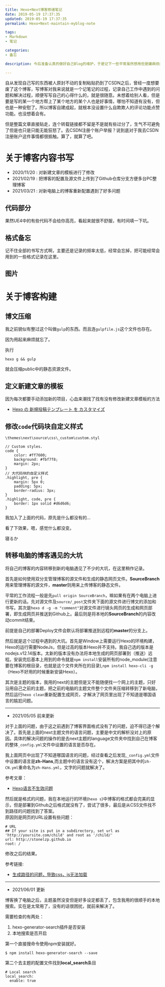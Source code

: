 ```yaml
---
title: Hexo+Next博客修缮笔记
date: 2019-05-19 17:37:35
updated: 2019-05-19 17:37:35
permalink: Hexo+Next-maintain-myblog-note

tags:
- Markdown
- 笔记

categories:
- 备忘

description: 今后准备认真的做好自己Blog的维护，于是记下一些平常虽然想用但是嫌麻烦的使用方法，以备自己随时查找。为了自己今后能更好的自定义自己的博客内容和格式。

---
```


自从发现自己写的东西被人原封不动的复制粘贴扔到了CSDN之后，曾经一度想要废了这个博客，写博客对我来说就是一个记笔记的过程，记录自己工作中遇到的问题和解决过程，顺便写写自己的心得什么的，就是很随意。未想着给别人看，但是要是写的某一个地方帮上了某个地方的某个人也是好事情，哪怕不知道有没有，但也是一种安慰了。所以博客自建成起，就根本没设置什么自欺欺人的评论功能点赞功能。也没想着会有。

但是整篇文章直接贴走，连个转载链接都不留是不是就有些过分了，生气不可避免了但是也只是只能无能狂怒了。去CSDN注册个账户举报？说到底对于我去CSDN注册账户这件事情都很抵触。算了，就算了吧。

<!--more-->

# 关于博客内容书写
- 2020/11/20 : 对新建文章的模板进行了修改
- 2021/02/19 : 把博客的配置及源文件上传到了Github仓库分支方便多台PC整理博客
- 2021/03/21 : 对新电脑上的博客重新配置遇到了好多问题


## 代码部分
果然UE4中的有些代码不会给你高亮，看起来就很不舒服，有时间填一下坑。

## 格式备忘
记不住全部的书写方式啊，主要还是记录的频率太低，经常会忘掉，把可能经常会用到的一些格式记录在这里。

## 图片




# 关于博客构建

## 博文压缩
我之前貌似有整过这个叫做`gulp`的东西。而且连`gulpfile.js`这个文件也存在。

因为用起来麻烦就忘了。

执行

`hexo g && gulp`

就会压缩public中的静态资源文件。

## 定义新建文章的模板
因为每次都要手动添加新的项目，心血来潮找了找有没有修改新建文章模板的方法
- [Hexo の 新規投稿テンプレート を カスタマイズ](https://azriton.github.io/2016/11/04/Hexo%E3%81%AE%E6%96%B0%E8%A6%8F%E6%8A%95%E7%A8%BF%E3%83%86%E3%83%B3%E3%83%97%E3%83%AC%E3%83%BC%E3%83%88%E3%82%92%E3%82%AB%E3%82%B9%E3%82%BF%E3%83%9E%E3%82%A4%E3%82%BA/)


## 修改`code`代码块自定义样式
`\themes\next\source\css\_custom\custom.styl`

```
// Custom styles.
code {
    color: #ff7600;
    background: #fbf7f8;
    margin: 2px;
}
// 大代码块的自定义样式
.highlight, pre {
    margin: 5px 0;
    padding: 5px;
    border-radius: 3px;
}
.highlight, code, pre {
    border: 1px solid #d6d6d6;
}
```

我加入了上面的代码，原先是什么都没有的...

看了下效果，嗯，感觉什么都没变。

寝るか

## 转移电脑的博客遇见的大坑
将自己的博客的内容转移到新的电脑遇见了不少的大坑，在这里稍作记录。

首先是如何使用双分支管理博客的源文件和生成的静态网页文件。**SourceBranch**用来管理博客的源文件，**master**则用来上传博客的静态文件。

平常的工作流程一般是先`pull origin SourceBranch`，嘛如果有在两个电脑上进行更新的话。先对源文件及`source/_post`文件夹下面的源文件进行博文的添加和书写。其次是`hexo d -g -m "comment"`对源文件进行镜头网页的生成和网页部署，即生成网页并推送到Github上。最后则是将本地的**SourceBranch**的内容改动commit结束。

前提是自己的部署Deploy文件会默认将部署推送到远程的**master**的分支上。

然后就是这个过程中遇到的大坑。首先是Window上需要运行Hexo的环境构建，Hexo的运行需要NodeJs，但是过高的版本Hexo并不支持。我自己选的版本是nodejs.v12.14版本。太新的版本没有办法将本地生成的网页部署到（推送）远程。安装完后基本上用到的命令就是`npm install`安装所有的node_module(注意要在博客的根目录，也就是这个文件夹所在的目录),`npm install hexo-cli -g`（Hexo不好用的时候重新安装Hexo）。

其次是主题的版本，我用的next的主题但是又不能随便找一个网上的主题，只好沿用自己之前的主题，把之前的电脑的主题文件整个文件夹压缩转移到了新电脑，然后运行`hexo clean`重新配置生成网页，才解决了网页里出现了不知道是哪国语言的尴尬问题。

---
- 2021/05/05 前来更新

对于上面的问题，由于这之前遇到了博客界面格式没有了的问题，迫不得已逐个解决了。首先是上面的next主题文件的语言问题，主要是中文的解析没对上的原因。具体的解决问题的操作的是去next主题的language文件夹中找到自己在博客的整体`_config.yml`文件中设置的语言是否存在。

我上面网页中出现了不知道哪国语言的问题，经过查看之后发现,`_config.yml`文件中设置的语言是**zh-Hans**,而主题中的语言没有这个，解决方案是把其中的`zh-CN.yml`重命名为`zh-Hans.yml`，文字的问题就解决了。

参考文章：
- [Hexo语言不生效问题](https://blog.csdn.net/science_Lee/article/details/84633237)

然后就是格式的问题，我在本地运行的环境(`hexo s`)中博客的格式都会完美的显示，但是部署到Github之后格式就没有了，尝试了很多，最后是从CSS文件找不到路径的问题找到了答案。</br>
原因则是网页的URL设置有些问题：
```
# URL
## If your site is put in a subdirectory, set url as 'http://yoursite.com/child' and root as '/child/'
url: http://stonelzp.github.io
root: /
```
修改之后的结果。

参考链接:
- [生成路径的问题，导致css，js无法加载](https://github.com/hexojs/hexo/issues/1121)

---
- 2021/06/01 更新

博客换了电脑之后，主题虽然没变但是好多设定都丢了，包含我用的很顺手的本地搜索。实在是太常用了，没有的话很困扰，就前来解决了。

需要检查的有两处：
  1. hexo-generator-search插件是否安装
  2. 本地搜索是否开启

第一个直接搜命令使用npm安装就好。
```
$ npm install hexo-generator-search --save
```
第二个去主题的配置文件找到**local_search**条目
```
# Local search
local_search:
  enable: true
```
